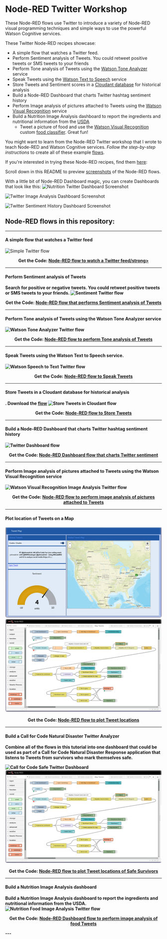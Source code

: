 # Node-RED Twitter Workshop
These Node-RED flows use Twitter to introduce a variety of Node-RED visual programming techniques and simple ways to use the powerful Watson Cognitive services.


These Twitter Node-RED recipes showcase:
* A simple flow that watches a Twitter feed.
* Perform Sentiment analysis of Tweets. You could retweet positive tweets or SMS tweets to your friends
* Perform Tone analysis of Tweets using the [Watson Tone Analyzer](https://console.bluemix.net/docs/services/tone-analyzer/getting-started.html#getting-started-tutorial) service
* Speak Tweets using the [Watson Text to Speech](https://console.bluemix.net/docs/services/text-to-speech/getting-started.html#gettingStarted) service
* Store Tweets and Sentiment scores in a [Cloudant database](https://console.bluemix.net/docs/services/Cloudant/getting-started.html#getting-started-with-cloudant) for historical analysis
* Build a Node-RED Dashboard that charts Twitter hashtag sentiment history
* Perform Image analysis of pictures attached to Tweets using the [Watson Visual Recognition](https://console.bluemix.net/docs/services/visual-recognition/getting-started.html#getting-started-tutorial) service
* Build a Nutrition Image Analysis dashboard to report the ingredients and nutritional information from the [USDA](https://ndb.nal.usda.gov/ndb/doc/index#)
  * Tweet a picture of food and use the [Watson Visual Recognition](https://console.bluemix.net/docs/services/visual-recognition/getting-started.html#getting-started-tutorial) custom [food classifier](https://www.ibm.com/blogs/bluemix/2017/05/watson-learns-see-food-introducing-watson-visual-recognition-food-model/). Great fun!

You might want to learn from the Node-RED Twitter workshop that I wrote to teach Node-RED and Watson Cognitive services.
*Follow the step-by-step instructions* to create all of these example [flows](/flows).

If you're interested in trying these Node-RED recipes, find them [here](/flows):  

Scroll down in this README to preview [screenshots](/screenshots) of the Node-RED flows.

With a little bit of Node-RED Dashboard magic, you can create Dashboards that look like this:
![Nutrition Twitter Dashboard Screenshot](/screenshots/Node-RED-Twitter-TweetNutritionAnalyzer-Dashboard.png?raw=true "Nutrition Twitter Image Analyzer Dashboard")

![Twitter Image Analysis Dashboard Screenshot](/screenshots/Node-RED-Twitter-TweetImageAnalyzer-Dashboard.png?raw=true "Twitter Image Analyzer Dashboard")

![Twitter Sentiment History Dashboard Screenshot](/screenshots/Node-RED-Twitter-TweetSentiment-Dashboard.png?raw=true "Twitter Sentiment History Dashboard")

## Node-RED flows in this repository:
---
#### A simple flow that watches a Twitter feed

![Simple Twitter flow](/screenshots/Node-RED-Twitter-TweetSimple.png?raw=true "Simple Twitter flow")
<p align="center">
  <strong>Get the Code: <a href="flows/Tweet-Simple.json">Node-RED flow to watch a Twitter feed/strong></a>
</p>

---
#### Perform Sentiment analysis of Tweets

Search for positive or negative tweets. You could retweet positive tweets or SMS tweets to your friends.
![Sentiment Twitter flow](/screenshots/Node-RED-Twitter-TweetSentiment.png?raw=true "Sentiment Twitter flow")
<p align="center">
  <strong>Get the Code: <a href="flows/Tweet-Sentiment.json">Node-RED flow that performs Sentiment analysis of Tweets</strong></a>
</p>

---
#### Perform Tone analysis of Tweets using the Watson Tone Analyzer service

![Watson Tone Analyzer Twitter flow](/screenshots/Node-RED-Twitter-TweetTone.png?raw=true "Watson Tone Analysis Twitter flow")
<p align="center">
  <strong>Get the Code: <a href="flows/Tweet-Tone.json">Node-RED flow to perform Tone analysis of Tweets</strong></a>
</p>

---
#### Speak Tweets using the Watson Text to Speech service.

![Watson Speech to Text Twitter flow](/screenshots/Node-RED-Twitter-TweetSpeak.png?raw=true "Watson Speech to Text Twitter flow")
<p align="center">
  <strong>Get the Code: <a href="flows/Tweet-Speaker.json">Node-RED flow to Speak Tweets</strong></a>
</p>

---

#### Store Tweets in a Cloudant database for historical analysis
. Download the [flow](/flows/Tweet-Store.json)
![Store Tweets in Cloudant flow](/screenshots/Node-RED-Twitter-StoreTweet.png?raw=true "Store Tweets in Cloudant flow")

<p align="center">
  <strong>Get the Code: <a href="flows/Tweet-Store.json">Node-RED flow to Store Tweets</strong></a>
</p>

---
#### Build a Node-RED Dashboard that charts Twitter hashtag sentiment history

![Twitter Dashboard flow](/screenshots/Node-RED-Twitter-TweetDashboard.png?raw=true "Twitter Sentiment History Dashboard flow")
<p align="center">
  <strong>Get the Code: <a href="flows/Tweet-Dashboard.json">Node-RED Dashboard flow that charts Twitter sentiment</strong></a>
</p>

---
#### Perform Image analysis of pictures attached to Tweets using the Watson Visual Recognition service

![Watson Visual Recognition Image Analysis Twitter flow](/screenshots/Node-RED-Twitter-TweetImageAnalyzer.png?raw=true "Watson Visual Recognition Image Analysis Twitter flow")
<p align="center">
  <strong>Get the Code: <a href="flows/Tweet-VisualRecognition.json">Node-RED flow to perform image analysis of pictures attached to Tweets</strong></a>
</p>

---
#### Plot location of Tweets on a Map

![Mapbox WorldMap Twitter Dashboard](/screenshots/Node-RED-Twitter-TweetWorldMap-Dashboard.png?raw=true "Node-RED Mapbox WorldMap Dashboard")
![Mapbox WorldMap Twitter flow](/screenshots/Node-RED-Twitter-TweetWorldMap.png?raw=true "Node-RED Mapbox WorldMap flow")
<p align="center">
  <strong>Get the Code: <a href="flows/Tweet-WorldMap.json">Node-RED flow to plot Tweet locations</strong></a>
</p>

---
#### Build a Call for Code Natural Disaster Twitter Analyzer

Combine all of the flows in this tutorial into one dashboard that could be used as part of a Call for Code Natural Disaster Response application that listens to Tweets from survivors who mark themselves safe.

![Call for Code Safe Twitter Dashboard](/screenshots/Node-RED-Twitter-CallforCode-Dashboard.png?raw=true "Node-RED Call for Code Safe Dashboard")
![Call for Code Safe Twitter flow](/screenshots/Node-RED-Twitter-TweetWorldMap.png?raw=true "Node-RED Call for Code flow")
<p align="center">
  <strong>Get the Code: <a href="flows/Tweet-CfCSafe.json">Node-RED flow to plot Tweet locations of Safe Survivors</strong></a>
</p>

---

#### Build a Nutrition Image Analysis dashboard

Build a Nutrition Image Analysis dashboard to report the ingredients and nutritional information from the USDA.
![Nutrition Food Image Analysis Twitter flow](/screenshots/Node-RED-Twitter-TweetNutritionAnalyzer.png?raw=true "Nutrition Food Image Analysis Twitter flow")
<p align="center">
  <strong>Get the Code: <a href="flows/Tweet-NutritionAnalyzer.json">Node-RED Dashboard flow to perform image analysis of food Tweets</strong></a>
</p>
---
